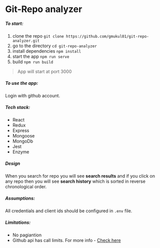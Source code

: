 # Git-Repo analyzer

##### To start:

1. clone the repo `git clone https://github.com/gmukul01/git-repo-analyzer.git`
2. go to the directory `cd git-repo-analyzer`
3. install dependencies `npm install`
4. start the app `npm run serve`
5. build `npm run build`

> App will start at port 3000

##### To use the app:

Login with github account.

##### Tech stack:

- React
- Redux
- Express
- Mongoose
- MongoDb
- Jest
- Enzyme

##### Design

When you search for repo you will see **search results** and if you click on any repo then you will see **search history** which is sorted in reverse chronological order.

##### Assumptions:

All credentials and client ids should be configured in `.env` file.

##### Limitations:

- No pagiantion
- Github api has call limits. For more info - [Check here](https://developer.github.com/v3/rate_limit/#rate-limit)
